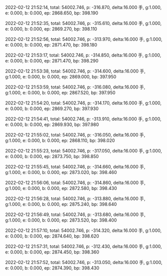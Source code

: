2022-02-12 21:52:14, total: 54002.746, p: -316.870, delta:16.000 手, g:1.000, e: 0.000, b: 0.000, ep: 2868.650, bp: 398.190

2022-02-12 21:52:35, total: 54002.746, p: -315.610, delta:16.000 手, g:1.000, e: 0.000, b: 0.000, ep: 2869.270, bp: 398.110

2022-02-12 21:52:56, total: 54002.746, p: -313.970, delta:16.000 手, g:1.000, e: 0.000, b: 0.000, ep: 2871.470, bp: 398.180

2022-02-12 21:53:17, total: 54002.746, p: -314.850, delta:16.000 手, g:1.000, e: 0.000, b: 0.000, ep: 2871.470, bp: 398.290

2022-02-12 21:53:38, total: 54002.746, p: -314.600, delta:16.000 手, g:1.000, e: 0.000, b: 0.000, ep: 2869.000, bp: 397.950

2022-02-12 21:53:59, total: 54002.746, p: -316.080, delta:16.000 手, g:1.000, e: 0.000, b: 0.000, ep: 2867.520, bp: 397.950

2022-02-12 21:54:20, total: 54002.746, p: -314.170, delta:16.000 手, g:1.000, e: 0.000, b: 0.000, ep: 2869.270, bp: 397.930

2022-02-12 21:54:41, total: 54002.746, p: -313.910, delta:16.000 手, g:1.000, e: 0.000, b: 0.000, ep: 2869.930, bp: 397.980

2022-02-12 21:55:02, total: 54002.746, p: -316.050, delta:16.000 手, g:1.000, e: 0.000, b: 0.000, ep: 2868.110, bp: 398.020

2022-02-12 21:55:23, total: 54002.746, p: -317.050, delta:16.000 手, g:1.000, e: 0.000, b: 0.000, ep: 2873.750, bp: 398.850

2022-02-12 21:55:45, total: 54002.746, p: -314.660, delta:16.000 手, g:1.000, e: 0.000, b: 0.000, ep: 2873.020, bp: 398.460

2022-02-12 21:56:06, total: 54002.746, p: -314.860, delta:16.000 手, g:1.000, e: 0.000, b: 0.000, ep: 2872.580, bp: 398.430

2022-02-12 21:56:28, total: 54002.746, p: -313.880, delta:16.000 手, g:1.000, e: 0.000, b: 0.000, ep: 2875.240, bp: 398.640

2022-02-12 21:56:49, total: 54002.746, p: -313.680, delta:16.000 手, g:1.000, e: 0.000, b: 0.000, ep: 2873.520, bp: 398.400

2022-02-12 21:57:10, total: 54002.746, p: -314.320, delta:16.000 手, g:1.000, e: 0.000, b: 0.000, ep: 2874.640, bp: 398.620

2022-02-12 21:57:31, total: 54002.746, p: -312.430, delta:16.000 手, g:1.000, e: 0.000, b: 0.000, ep: 2874.450, bp: 398.360

2022-02-12 21:57:52, total: 54002.746, p: -313.050, delta:16.000 手, g:1.000, e: 0.000, b: 0.000, ep: 2874.390, bp: 398.430